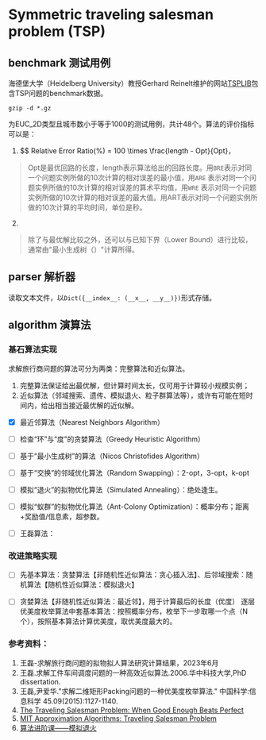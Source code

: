 # Symmetric traveling salesman problem (TSP)

## benchmark 测试用例

海德堡大学（Heidelberg University）教授Gerhard
Reinelt维护的网站[TSPLIB](http://comopt.ifi.uni-heidelberg.de/software/TSPLIB95/)包含TSP问题的benchmark数据。

```commandline
gzip -d *.gz
```

为EUC_2D类型且城市数小于等于1000的测试用例，共计48个。算法的评价指标可以是：

1. $$ Relative Error Ratio(%) = 100 \times \frac{length - Opt}{Opt}，

> Opt是最优回路的长度，length表示算法给出的回路长度。用`BRE`表示对同一个问题实例所做的10次计算的相对误差的最小值，用`ARE`
> 表示对同一个问题实例所做的10次计算的相对误差的算术平均值，用`WRE`
> 表示对同一个问题实例所做的10次计算的相对误差的最大值。用ART表示对同一个问题实例所做的10次计算的平均时间，单位是秒。

2. $$ $$

> 除了与最优解比较之外，还可以与已知下界（Lower Bound）进行比较，通常由"最小生成树（）"计算所得。

## parser 解析器

读取文本文件，以`Dict({__index__: (__x__, __y__)})`形式存储。

## algorithm 演算法

### 基石算法实现

求解旅行商问题的算法可分为两类：完整算法和近似算法。

1. 完整算法保证给出最优解，但计算时间太长，仅可用于计算较小规模实例；
2. 近似算法（邻域搜索、遗传、模拟退火、粒子群算法等），或许有可能在短时间内，给出相当接近最优解的近似解。

- [x] 最近邻算法（Nearest Neighbors Algorithm）

- [ ] 检查“环”与“度”的贪婪算法（Greedy Heuristic Algorithm）

- [ ] 基于“最小生成树”的算法（Nicos Christofides Algorithm）

- [ ] 基于“交换”的邻域优化算法（Random Swapping）：2-opt，3-opt，k-opt

- [ ] 模拟“退火”的拟物优化算法（Simulated Annealing）：绝处逢生。

- [ ] 模拟“蚁群”的拟物优化算法（Ant-Colony Optimization）：概率分布；距离+奖励值/信息素，超参数。

- [ ] 王磊算法：

### 改进策略实现

- [ ] 先基本算法：贪婪算法【非随机性近似算法：贪心插入法】、后邻域搜索：随机算法【随机性近似算法：模拟退火】

- [ ] 贪婪算法【非随机性近似算法：最近邻】，用于计算最后的长度（优度）
  逐层优美度枚举算法中套基本算法：按照概率分布，枚举下一步取哪一个点（N个），按照基本算法计算优美度，取优美度最大的。

### 参考资料：

1. 王磊-求解旅行商问题的拟物拟人算法研究计算结果，2023年6月
2. 王磊.求解工件车间调度问题的一种高效近似算法.2006.华中科技大学,PhD dissertation.
3. 王磊,尹爱华."求解二维矩形Packing问题的一种优美度枚举算法." 中国科学:信息科学 45.09(2015):1127-1140.
4. [The Traveling Salesman Problem: When Good Enough Beats Perfect](https://youtu.be/GiDsjIBOVoA)
5. [MIT Approximation Algorithms: Traveling Salesman Problem](https://youtu.be/zM5MW5NKZJg)
6. [算法进阶课——模拟退火](https://www.acwing.com/activity/content/32/)